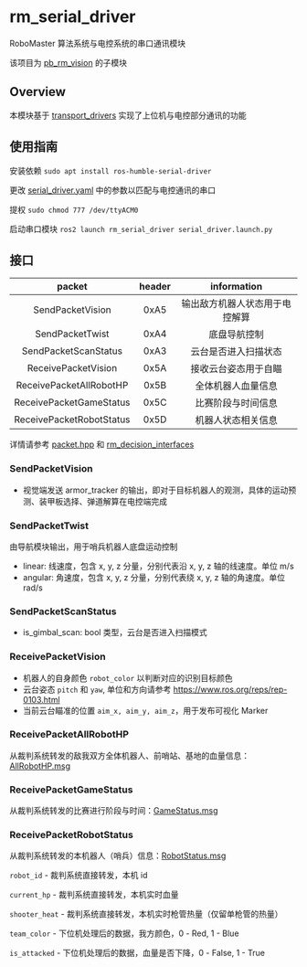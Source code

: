# rm_serial_driver

RoboMaster 算法系统与电控系统的串口通讯模块

该项目为 [pb_rm_vision](https://gitee.com/SMBU-POLARBEAR/PB_RM_Vision) 的子模块

## Overview

本模块基于 [transport_drivers](https://github.com/ros-drivers/transport_drivers) 实现了上位机与电控部分通讯的功能

## 使用指南

安装依赖 `sudo apt install ros-humble-serial-driver`

更改 [serial_driver.yaml](config/serial_driver.yaml) 中的参数以匹配与电控通讯的串口

提权 `sudo chmod 777 /dev/ttyACM0`

启动串口模块 `ros2 launch rm_serial_driver serial_driver.launch.py`

## 接口

| **packet**          | **header** | **information** |
|:-------------------:|:----------:|:---------------:|
| SendPacketVision    | 0xA5       | 输出敌方机器人状态用于电控解算 |
| SendPacketTwist     | 0xA4       | 底盘导航控制                |
| SendPacketScanStatus     | 0xA3       | 云台是否进入扫描状态                |
| ReceivePacketVision | 0x5A       | 接收云台姿态用于自瞄         |
| ReceivePacketAllRobotHP  | 0x5B  | 全体机器人血量信息           |
| ReceivePacketGameStatus  | 0x5C  | 比赛阶段与时间信息           |
| ReceivePacketRobotStatus | 0x5D  | 机器人状态相关信息           |

详情请参考 [packet.hpp](include/rm_serial_driver/packet.hpp) 和 [rm_decision_interfaces](https://gitee.com/SMBU-POLARBEAR/rm_behavior_tree/tree/master/rm_decision_interfaces/msg)

### SendPacketVision

- 视觉端发送 armor_tracker 的输出，即对于目标机器人的观测，具体的运动预测、装甲板选择、弹道解算在电控端完成

### SendPacketTwist

由导航模块输出，用于哨兵机器人底盘运动控制

- linear: 线速度，包含 x, y, z 分量，分别代表沿 x, y, z 轴的线速度。单位 m/s
- angular: 角速度，包含 x, y, z 分量，分别代表绕 x, y, z 轴的角速度。单位 rad/s

### SendPacketScanStatus

- is_gimbal_scan: bool 类型，云台是否进入扫描模式

### ReceivePacketVision

- 机器人的自身颜色 `robot_color` 以判断对应的识别目标颜色
- 云台姿态 `pitch` 和 `yaw`, 单位和方向请参考 <https://www.ros.org/reps/rep-0103.html>
- 当前云台瞄准的位置 `aim_x, aim_y, aim_z`，用于发布可视化 Marker

### ReceivePacketAllRobotHP

从裁判系统转发的敌我双方全体机器人、前哨站、基地的血量信息：[AllRobotHP.msg](https://gitee.com/SMBU-POLARBEAR/rm_behavior_tree/blob/master/rm_decision_interfaces/msg/AllRobotHP.msg)

### ReceivePacketGameStatus

从裁判系统转发的比赛进行阶段与时间：[GameStatus.msg](https://gitee.com/SMBU-POLARBEAR/rm_behavior_tree/blob/master/rm_decision_interfaces/msg/GameStatus.msg)

### ReceivePacketRobotStatus

从裁判系统转发的本机器人（哨兵）信息：[RobotStatus.msg](https://gitee.com/SMBU-POLARBEAR/rm_behavior_tree/blob/master/rm_decision_interfaces/msg/RobotStatus.msg)

  `robot_id` - 裁判系统直接转发，本机 id

  `current_hp` - 裁判系统直接转发，本机实时血量

  `shooter_heat` - 裁判系统直接转发，本机实时枪管热量（仅留单枪管的热量）

  `team_color` - 下位机处理后的数据，我方颜色，0 - Red, 1 - Blue

  `is_attacked` - 下位机处理后的数据，血量是否下降，0 - False, 1 - True
